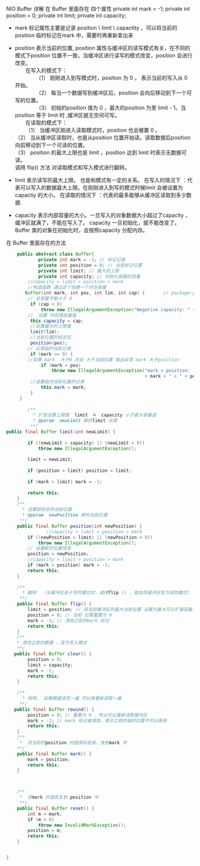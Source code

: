 NIO Buffer 详解
 在 Buffer 里面存在 四个属性
    private int mark = -1;
    private int position = 0;
    private int limit;
    private int capacity;
 
- mark 标记属性主要是记录 position  \ limit \ capactity 。可以将当前的 position 临时标记在mark 中，需要时再重新拿出来
   
- position 表示当前的位置, position 属性与缓冲区的读写模式有关，在不同的模式下position 位置不一致，当缓冲区进行读写的模式改变，position 会进行改变。  
&emsp;&emsp;在写入的模式下：  
&emsp;&emsp;&emsp;&emsp;（1） 刚刚进入到写模式时，position 为 0 ， 表示当前的写入从 0 开始。  
&emsp;&emsp;&emsp;&emsp;（2） 每当一个数据写到缓冲区后，position 会向后移动到下一个可写的位置。  
&emsp;&emsp;&emsp;&emsp;（3） 初始的position 值为 0 ，最大的position 为里 limit - 1。当 position 等于 limit 时 ,缓冲区就无空间可写。  
&emsp;&emsp;在读取的模式下：  
&emsp;&emsp;（1） 当缓冲区刚进入读取模式时，position 也会被置 0 。  
        （2） 当从缓冲区读取时，也是从position 位置开始读。读取数据后position 向前移动到下一个可读的位置。  
        （3） position 的最大上限也是 limit ，position 达到 limit 时表示无数据可读。  
     调用 flip() 方法 对读取模式和写入模式进行翻转。<br>
    
- limit 表示读写的最大上限。 也是和模式有一定的关系。 
    在写入的情况下 ：代表可以写入的数据最大上限。在刚刚进入到写的模式时候limit 会被设置为 capactiy 的大小。
    在读取的情况下 ：代表的最多能够从缓冲区读取到多少数据. 
   
- capacity 表示内部容量的大小。一旦写入的对象数据大小超过了capacity ， 缓冲区就满了，不能在写入了。
    capacity 一旦初始化，就不能改变了。Buffer 类的对象在初始化时，会按照capacity 分配内存。

 在 Buffer 里面存在的方法
   
```java
    public abstract class Buffer{    
            private int mark = -1; // 标记记录
            private int position = 0; // 当前标记位置
            private int limit; // 最大的上限
            private int capacity; // 初始化容器的容量 
        //capacity > limit > position > mark
        //构造函数 通过这个创建一个内存容量 
       Buffer(int mark, int pos, int lim, int cap) {       // package-private
        // 总容量不能小于 0 
         if (cap < 0)
             throw new IllegalArgumentException("Negative capacity: " + cap);
        //  设置 内存值容量值
         this.capacity = cap;
         //设置最大的上限值
         limit(lim);
         //当前位置的标志位
         position(pos);
        // 记录临时当前记录  
         if (mark >= 0) {
        //如果 mark  大于0 并且 大于当前位置 抛出异常 mark 大于position
             if (mark > pos)
                 throw new IllegalArgumentException("mark > position: ("
                                                    + mark + " > " + pos + ")");
         //设置临时当前位置的记录   
             this.mark = mark;
         }
     }
   
        /**
          * 扩张设置上限值  limit  <  capacity 小于最大容量值
          * @param  newLimit 新的limit 长度
         **/    
public final Buffer limit(int newLimit) {
    
        if ((newLimit > capacity) || (newLimit < 0))
            throw new IllegalArgumentException();
        
        limit = newLimit;
    
        if (position > limit) position = limit;
    
        if (mark > limit) mark = -1;
    
        return this;
    }
    /**
      * 设置前标志的当前位置
      * @param  newPosition 新的当前位置
     **/
    public final Buffer position(int newPosition) {
               //capacity > limit > position > mark
        if ((newPosition > limit) || (newPosition < 0))
            throw new IllegalArgumentException();
        // 设置新的位置信息
        position = newPosition;
        //capacity > limit > position > mark
        if (mark > position) mark = -1;
        return this;
    }
    
    /**
      * 翻转  （当缓冲区处于写的模式时，调用flip () ，就会将缓冲区变为读的模式） 
     **/
    public final Buffer flip() {
        limit = position; // 将当前缓冲区的最大当前位置 设置为最大可以扩展容量
        position = 0; // 当前 位置重置为 0 
        mark = -1; // 清除之前的mark 标记
        return this;
    }
    /**
    * 清空之前的数据 ，变为写入模式
    **/
   public final Buffer clear() {
        position = 0;
        limit = capacity;
        mark = -1;
        return this;
    }
    
    /**
      * 倒带， 如果数据读完一遍 可以再重新读取一遍
     **/
   public final Buffer rewind() {
        position = 0; // 重置为 0 ，所以可以重新读取缓冲区
        mark = -1; // mark 标记被清除，表示之前的临时位置不可以再用
        return this;
    }
    /**
     *  将当前的position 的值保存起来，放到mark 中
    **/   
    public final Buffer mark() {
        mark = position;
        return this;
    }



    /**
     *  将mark 的值恢复到 position 中
     **/
    public final Buffer reset() {
        int m = mark;
        if (m < 0)
            throw new InvalidMarkException();
        position = m;
        return this;
    }


}
``` 